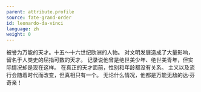 ```yaml
---
parent: attribute.profile
source: fate-grand-order
id: leonardo-da-vinci
language: zh
weight: 0
---
```


被誉为万能的天才。十五～十六世纪欧洲的人物。
对文明发展造成了大量影响，留名于人类史的屈指可数的天才。
记录说他曾是绝世美少年、绝世美青年，但实际情况却是现在这样。
在真正的天才面前，性别和年龄都没有关系。
主义以及流行会随着时代而改变，但真相只有一个。
无论什么情况，他都是万能无敌的达·芬奇亲！
